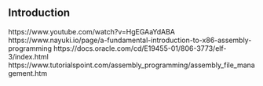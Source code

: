 <h2> Introduction </h2>
https://www.youtube.com/watch?v=HgEGAaYdABA </br>
https://www.nayuki.io/page/a-fundamental-introduction-to-x86-assembly-programming
https://docs.oracle.com/cd/E19455-01/806-3773/elf-3/index.html
https://www.tutorialspoint.com/assembly_programming/assembly_file_management.htm
